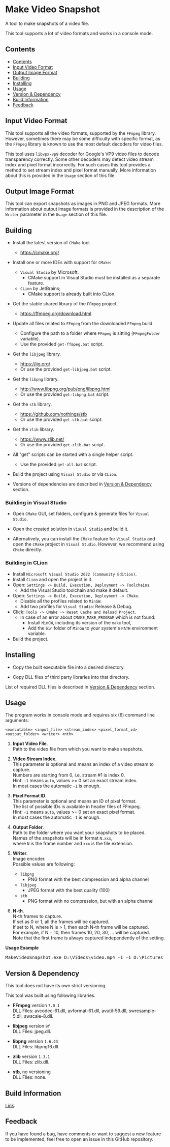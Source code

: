# Make Video Snapshot

A tool to make snapshots of a video file.

This tool supports a lot of video formats and works in a console mode.

## <a name="section_0">Contents</a>

- [Contents](#section_0)
- [Input Video Format](#section_1)
- [Output Image Format](#section_2)
- [Building](#section_3)
- [Installing](#section_4)
- [Usage](#section_5)
- [Version & Dependency](#section_6)
- [Build Information](#section_7)
- [Feedback](#section_8)

## <a name="section_1">Input Video Format</a>

This tool supports all the video formats, supported by the `FFmpeg` library.
However, sometimes there may be some difficulty with specific format, as the
`FFmpeg` library is known to use the most default decoders for video files.

This tool uses `libvpx-vp9` decoder for Google's VP9 video files to decode
transparency correctly. Some other decoders may detect video stream index and
pixel format incorrectly. For such cases this tool provides a method to set
stream index and pixel format manually. More information about this is
provided in the `Usage` section of this file.

## <a name="section_2">Output Image Format</a>

This tool can export snapshots as images in PNG and JPEG formats. More 
information about output image formats is provided in the description of the 
`Writer` parameter in the `Usage` section of this file.

## <a name="section_3">Building</a>

* Install the latest version of `CMake` tool.
    * https://cmake.org/


* Install one or more IDEs with support for `CMake`:
    * `Visual Studio` by Microsoft.
        * CMake support in Visual Studio must be installed as a separate feature.
    * `CLion` by JetBrains;
        * CMake support is already built into CLion.


* Get the stable shared library of the `FFmpeg` project.
    * https://ffmpeg.org/download.html


* Update all files related to `FFmpeg` from the downloaded `FFmpeg` build.
    * Configure the path to a folder where `FFmpeg` is sitting (`FFmpegFolder` variable).
    * Use the provided `get-ffmpeg.bat` script.


* Get the `libjpeg` library.
    * https://ijg.org/
    * Or use the provided `get-libjpeg.bat` script.


* Get the `libpng` library.
    * http://www.libpng.org/pub/png/libpng.html
    * Or use the provided `get-libpng.bat` script.


* Get the `stb` library.
    * https://github.com/nothings/stb
    * Or use the provided `get-stb.bat` script.


* Get the `zlib` library.
    * https://www.zlib.net/
    * Or use the provided `get-zlib.bat` script.


* All "get" scripts can be started with a single helper script.
    * Use the provided `get-all.bat` script.


* Build the project using `Visual Studio` or via `CLion`.


* Versions of dependencies are described in [Version & Dependency](#section_6) section.

### Building in Visual Studio

* Open `CMake` GUI, set folders, configure & generate files for `Visual Studio`.
* Open the created solution in `Visual Studio` and build it.

* Alternatively, you can install the `CMake` feature for `Visual Studio` and open the `CMake` project in `Visual Studio`. 
However, we recommend using `CMake` directly.

### Building in CLion

* Install `Microsoft Visual Studio 2022 (Community Edition)`.
* Install `CLion` and open the project in it.
* Open: `Settings -> Build, Execution, Deployment -> Toolchains`.
    * Add the Visual Studio toolchain and make it default.
* Open: `Settings -> Build, Execution, Deployment -> CMake`.
    * Disable all the profiles related to `MinGW`.
    * Add two profiles for `Visual Studio`: Release & Debug.
* Click: `Tools -> CMake -> Reset Cache and Reload Project`.
    * In case of an error about `CMAKE_MAKE_PROGRAM` which is not found:
        * Install `MinGW`, including its version of the `make` tool,
        * Add the `bin` folder of `MinGW` to your system's `PATH` environment variable.
* Build the project.

## <a name="section_4">Installing</a>

* Copy the built executable file into a desired directory. 

* Copy DLL files of third party libraries into that directory.

List of required DLL files is described in [Version & Dependency](#section_6) section.

## <a name="section_5">Usage</a>

The program works in console mode and requires six (6) command line arguments:

`<executable> <input_file> <stream_index> <pixel_format_id> <output_folder> <writer> <nth>`

1. **Input Video File**.  
   Path to the video file from which you want to make snapshots.


2. **Video Stream Index**.  
   This parameter is optional and means an index of a video stream to capture.  
   Numbers are starting from 0, i.e. stream #1 is index 0.  
   Hint: `-1` means `auto`, values >= 0 set an exact stream index.  
   In most cases the automatic `-1` is enough.


3. **Pixel Format ID**.  
   This parameter is optional and means an ID of pixel format.  
   The list of possible IDs is available in header files of FFmpeg.  
   Hint: `-1` means `auto`, values >= 0 set an exact pixel format.  
   In most cases the automatic `-1` is enough.


4. **Output Folder**.  
   Path to the folder where you want your snapshots to be placed.  
   Names of the snapshots will be in format `N.xxx`,  
   where `N` is the frame number and `xxx` is the file extension.


5. **Writer**.  
   Image encoder.  
   Possible values are following:
    * `libpng`
        * PNG format with the best compression and alpha channel
    * `libjpeg`
        * JPEG format with the best quality (100)
    * `stb`
        * PNG format with no compression, but with an alpha channel


6. **N-th**.  
   N-th frames to capture.  
   If set as 0 or 1, all the frames will be captured.  
   If set to N, where N is > 1, then each N-th frame will be captured.  
   For example, if N = 10, then frames 10, 20, 30, ... will be captured.  
   Note that the first frame is always captured independently of the setting.

**Usage Example**
<pre>MakeVideoSnapshot.exe D:\Videos\video.mp4 -1 -1 D:\Pictures libpng 10</pre>

## <a name="section_6">Version & Dependency</a>

This tool does not have its own strict versioning.

This tool was built using following libraries.

* **FFmpeg** version `7.0.1`  
  DLL Files: avcodec-61.dll, avformat-61.dll, avutil-59.dll, swresample-5.dll, swscale-8.dll.


* **libjpeg** version `9f`  
  DLL Files: jpeg.dll.


* **libpng** version `1.6.43`  
  DLL Files: libpng16.dll.


* **zlib** version `1.3.1`  
  DLL Files: zlib.dll.


* **stb**, no versioning  
  DLL Files: none.

## <a name="section_7">Build Information</a>

[Link](./Build/ReadMe.md).

## <a name="section_8">Feedback</a>

If you have found a bug, have comments or want to suggest a new feature to be
implemented, feel free to open an issue in this GitHub repository.
